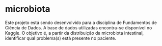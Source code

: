 # microbiota

Este projeto está sendo desenvolvido para a disciplina de Fundamentos de Ciência de Dados. A base de dados utilizadas encontra-se disponível no Kaggle. O objetivo é, a partir da distribuição da microbiota intestinal, identificar qual problema(s) está presente no paciente. 
